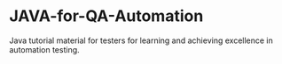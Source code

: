 # JAVA-for-QA-Automation
Java tutorial material for testers for learning and achieving excellence in automation testing.
